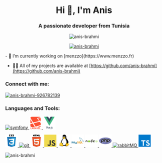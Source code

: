 <h1 align="center">Hi 👋, I'm Anis</h1>
<h3 align="center">A passionate developer from Tunisia</h3>

<p align="center"><img src="https://komarev.com/ghpvc/?username=anis-brahmi&label=Profile%20views&color=0e75b6&style=flat"
                     alt="anis-brahmi"/></p>

<p align="center"><a href="https://github.com/ryo-ma/github-profile-trophy"><img
                src="https://github-profile-trophy.vercel.app/?username=anis-brahmi&title=Commits" alt="anis-brahmi"/></a></p>
- 🔭 I’m currently working on [menzzo](https://www.menzzo.fr)

- 👨‍💻 All of my projects are available at [https://github.com/anis-brahmi](https://github.com/anis-brahmi)

<h3 align="left">Connect with me:</h3>
<p align="left">
    <a href="https://linkedin.com/in/anis-brahmi-926782139" target="blank"><img align="center"
                                                                                src="https://raw.githubusercontent.com/rahuldkjain/github-profile-readme-generator/master/src/images/icons/Social/linked-in-alt.svg"
                                                                                alt="anis-brahmi-926782139" height="30"
                                                                                width="40"/></a>
</p>

<h3 align="left">Languages and Tools:</h3>
<a href="https://symfony.com" target="_blank" rel="noreferrer"> <img
    src="https://symfony.com/logos/symfony_black_03.svg" alt="symfony" width="40" height="40"/> </a>
<a href="https://laravel.com/" target="_blank"
   rel="noreferrer"> <img
        src="https://raw.githubusercontent.com/devicons/devicon/master/icons/laravel/laravel-plain-wordmark.svg"
        alt="laravel" width="40" height="40"/> </a>
<a href="https://vuejs.org/" target="_blank"
   rel="noreferrer"> <img
        src="https://raw.githubusercontent.com/devicons/devicon/master/icons/vuejs/vuejs-original-wordmark.svg"
        alt="vuejs" width="40" height="40"/> </a>
<p align="left"><a href="https://www.w3schools.com/css/" target="_blank" rel="noreferrer"> <img
                src="https://raw.githubusercontent.com/devicons/devicon/master/icons/css3/css3-original-wordmark.svg"
                alt="css3" width="40" height="40"/> </a> <a href="https://git-scm.com/" target="_blank"
                                                            rel="noreferrer"> <img
                src="https://www.vectorlogo.zone/logos/git-scm/git-scm-icon.svg" alt="git" width="40" height="40"/> </a>
    <a href="https://www.w3.org/html/" target="_blank" rel="noreferrer"> <img
                src="https://raw.githubusercontent.com/devicons/devicon/master/icons/html5/html5-original-wordmark.svg"
                alt="html5" width="40" height="40"/> </a> <a
            href="https://developer.mozilla.org/en-US/docs/Web/JavaScript" target="_blank" rel="noreferrer"> <img
                src="https://raw.githubusercontent.com/devicons/devicon/master/icons/javascript/javascript-original.svg"
                alt="javascript" width="40" height="40"/> </a>  <a href="https://www.linux.org/" target="_blank"
                                                               rel="noreferrer"> <img
                src="https://raw.githubusercontent.com/devicons/devicon/master/icons/linux/linux-original.svg"
                alt="linux" width="40" height="40"/> </a> <a href="https://www.mysql.com/" target="_blank"
                                                             rel="noreferrer"> <img
                src="https://raw.githubusercontent.com/devicons/devicon/master/icons/mysql/mysql-original-wordmark.svg"
                alt="mysql" width="40" height="40"/> </a> <a href="https://nodejs.org" target="_blank" rel="noreferrer">
        <img src="https://raw.githubusercontent.com/devicons/devicon/master/icons/nodejs/nodejs-original-wordmark.svg"
             alt="nodejs" width="40" height="40"/> </a> <a href="https://www.php.net" target="_blank" rel="noreferrer">
        <img src="https://raw.githubusercontent.com/devicons/devicon/master/icons/php/php-original.svg" alt="php"
             width="40" height="40"/> </a> <a href="https://www.rabbitmq.com" target="_blank" rel="noreferrer"> <img
                src="https://www.vectorlogo.zone/logos/rabbitmq/rabbitmq-icon.svg" alt="rabbitMQ" width="40"
                height="40"/> </a> <a
            href="https://www.typescriptlang.org/" target="_blank" rel="noreferrer"> <img
                src="https://raw.githubusercontent.com/devicons/devicon/master/icons/typescript/typescript-original.svg"
                alt="typescript" width="40" height="40"/> </a> </p>

<p><img align="center" src="https://github-readme-streak-stats.herokuapp.com/?user=anis-brahmi&" alt="anis-brahmi"/></p>
